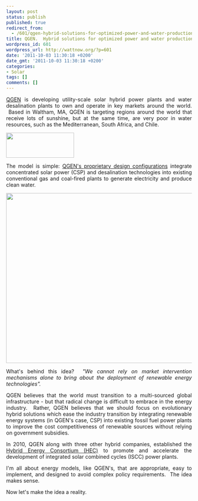 ```yaml
---
layout: post
status: publish
published: true
redirect_from:
  - /601/qgen-hybrid-solutions-for-optimized-power-and-water-production
title: QGEN.  Hybrid solutions for optimized power and water production.
wordpress_id: 601
wordpress_url: http://wattnow.org/?p=601
date: '2011-10-03 11:30:18 +0200'
date_gmt: '2011-10-03 11:30:18 +0200'
categories:
- Solar
tags: []
comments: []
---
```

<p style="text-align: justify;"><a href="http://www.qgenindustries.com/home.htm">QGEN</a>&nbsp;is developing utility-scale solar hybrid power plants and water desalination plants to own and operate in key markets around the world. &nbsp;Based in Waltham, MA, QGEN is targeting regions around the world that receive lots of sunshine, but at the same time, are very poor in water resources, such as the Mediterranean, South Africa, and Chile.</p>
<p style="text-align: justify;"><a href="http://www.qgenindustries.com/home.htm"><img title="Screen shot 2011-10-03 at 6.28.42 AM" src="{{ 'assets/from-wordpress/uploads/2011/10/Screen-shot-2011-10-03-at-6.28.42-AM.png' | relative_url }}" alt="" width="184" height="68" /></a></p>
<p style="text-align: justify;">The model is simple: <a href="http://www.qgenindustries.com/technology.htm">QGEN's proprietary design configurations</a> integrate concentrated solar power (CSP) and desalination technologies into existing conventional gas and coal-fired plants to generate electricity and produce clean water.</p>
<p style="text-align: justify;"><a href="http://www.qgenindustries.com/technology.htm"><img title="Screen shot 2011-10-03 at 7.07.43 AM" src="{{ 'assets/from-wordpress/uploads/2011/10/Screen-shot-2011-10-03-at-7.07.43-AM.png' | relative_url }}" alt="" width="652" height="462" /></a></p>
<p style="text-align: justify;">What's behind this idea? &nbsp;<em>"We cannot rely on market intervention mechanisms alone to bring about the deployment of renewable energy technologies".</em></p>
<p style="text-align: justify;">QGEN believes that the world must transition to a multi-sourced global infrastructure - but that radical change is difficult to embrace in the energy industry. &nbsp;Rather, QGEN believes that we should focus on evolutionary hybrid solutions which ease the industry transition by integrating renewable energy systems (in QGEN's case, CSP) into existing fossil fuel power plants to improve the cost competitiveness of renewable sources without relying on government subsidies.</p>
<p style="text-align: justify;">In 2010, QGEN along with three other hybrid companies, established the <a href="http://www.smartpowercommunity.com/2010/08/new-hybrid-energy-consortium-promotes-integrated-solar-combined-cycle-iscc-hec/">Hybrid Energy Consortium (HEC)</a> to promote and accelerate the development of integrated solar combined cycles (ISCC) power plants.</p>
<p style="text-align: justify;">I'm all about energy models, like QGEN's, that are appropriate, easy to implement, and designed to avoid complex policy requirements. &nbsp;The idea makes sense.</p>
<p style="text-align: justify;">Now let's make the idea a reality.</p>
